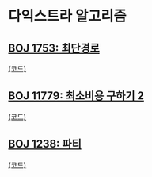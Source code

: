 # 다익스트라 알고리즘

## [BOJ 1753: 최단경로](https://www.acmicpc.net/problem/1753)
[(코드)](https://github.com/DJ-archive/Algorithm-DataStructure/blob/main/0minyoung0/algorithm/29_다익스트라알고리즘/Boj1753.java)

## [BOJ 11779: 최소비용 구하기 2](https://www.acmicpc.net/problem/11779)
[(코드)](https://github.com/DJ-archive/Algorithm-DataStructure/blob/main/0minyoung0/algorithm/29_다익스트라알고리즘/Boj11779.java)

## [BOJ 1238: 파티](https://www.acmicpc.net/problem/1238)
[(코드)](https://github.com/DJ-archive/Algorithm-DataStructure/blob/main/0minyoung0/algorithm/29_다익스트라알고리즘/Boj1238.java)